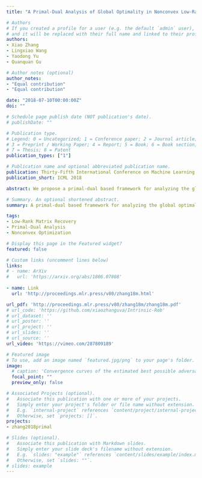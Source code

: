 ```yaml
---
title: "A Primal-Dual Analysis of Global Optimality in Nonconvex Low-Rank Matrix Recovery"

# Authors
# If you created a profile for a user (e.g. the default `admin` user), write the username (folder name) here 
# and it will be replaced with their full name and linked to their profile.
authors:
- Xiao Zhang
- Lingxiao Wang
- Yaodong Yu
- Quanquan Gu

# Author notes (optional)
author_notes:
- "Equal contribution"
- "Equal contribution"

date: "2018-07-10T00:00:00Z"
doi: ""

# Schedule page publish date (NOT publication's date).
# publishDate: ""

# Publication type.
# Legend: 0 = Uncategorized; 1 = Conference paper; 2 = Journal article;
# 3 = Preprint / Working Paper; 4 = Report; 5 = Book; 6 = Book section;
# 7 = Thesis; 8 = Patent
publication_types: ["1"]

# Publication name and optional abbreviated publication name.
publication: Thirty-Fifth International Conference on Machine Learning
publication_short: ICML 2018

abstract: We propose a primal-dual based framework for analyzing the global optimality of nonconvex low-rank matrix recovery. Our analysis are based on the restricted strongly convex and smooth conditions, which can be verified for a broad family of loss functions. In addition, our analytic framework can directly handle the widely-used incoherence constraints through the lens of duality. We illustrate the applicability of the proposed framework to matrix completion and one-bit matrix completion, and prove that all these problems have no spurious local minima. Our results not only improve the sample complexity required for characterizing the global optimality of matrix completion, but also resolve an open problem in Ge et al. (2017) regarding one-bit matrix completion. Numerical experiments show that primal-dual based algorithm can successfully recover the global optimum for various low-rank problems.

# Summary. An optional shortened abstract.
summary: A primal-dual based framework for analyzing the global optimality of nonconvex low-rank matrix recovery.

tags: 
- Low-Rank Matrix Recovery
- Primal-Dual Analysis
- Nonconvex Optimization

# Display this page in the Featured widget?
featured: false

# Custom links (uncomment lines below)
links:
# - name: ArXiv
#   url: 'https://arxiv.org/abs/1806.07808'
  
- name: Link
  url: 'http://proceedings.mlr.press/v80/zhang18m.html'

url_pdf: 'http://proceedings.mlr.press/v80/zhang18m/zhang18m.pdf'
# url_code: 'https://github.com/xiaozhanguva/Intrinsic-Rob'
# url_dataset: ''
# url_poster: ''
# url_project: ''
# url_slides: ''
# url_source: ''
url_video: 'https://vimeo.com/287809189'

# Featured image
# To use, add an image named `featured.jpg/png` to your page's folder. 
image:
  # caption: 'Convergence curves of the estimated best possible adversarial risk'
  focal_point: ""
  preview_only: false

# Associated Projects (optional).
#   Associate this publication with one or more of your projects.
#   Simply enter your project's folder or file name without extension.
#   E.g. `internal-project` references `content/project/internal-project/index.md`.
#   Otherwise, set `projects: []`.
projects:
- zhang2018primal

# Slides (optional).
#   Associate this publication with Markdown slides.
#   Simply enter your slide deck's filename without extension.
#   E.g. `slides: "example"` references `content/slides/example/index.md`.
#   Otherwise, set `slides: ""`.
# slides: example
---
```


<!-- {{% callout note %}}
Click the *Cite* button above to demo the feature to enable visitors to import publication metadata into their reference management software.
{{% /callout %}}

{{% callout note %}}
Create your slides in Markdown - click the *Slides* button to check out the example.
{{% /callout %}}

Supplementary notes can be added here, including [code, math, and images](https://wowchemy.com/docs/writing-markdown-latex/). -->
